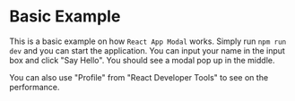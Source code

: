 # Basic Example

This is a basic example on how `React App Modal` works. Simply run `npm run dev` and you can start the application. You can input your name in the input box and click "Say Hello". You should see a modal pop up in the middle.

You can also use "Profile" from "React Developer Tools" to see on the performance.
